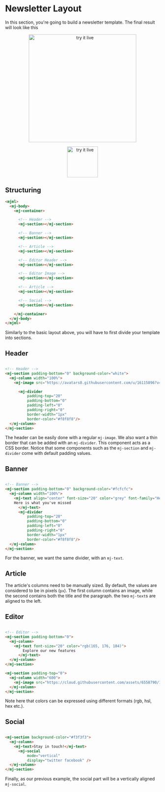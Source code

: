 
# Newsletter Layout

In this section, you're going to build a newsletter template.
The final result will look like this

<p align="center">
  <a href="/try-it-live/templates/hello-world"><img width="350px" src="https://cloud.githubusercontent.com/assets/6558790/12789753/6fd35f3e-ca9f-11e5-8ff0-a1e090a9bede.png" alt="try it live"></a>
</p>

<p align="center">
  <a href="/try-it-live/templates/newsletter"><img width="100px" src="https://mjml.io/assets/img/svg/TRYITLIVE.svg" alt="try it live" /></a>
</p>

## Structuring

``` html
<mjml>
  <mj-body>
    <mj-container>

      <!-- Header -->
      <mj-section></mj-section>

      <!-- Banner -->
      <mj-section></mj-section>

      <!-- Article -->
      <mj-section></mj-section>

      <!-- Editor Header -->
      <mj-section></mj-section>

      <!-- Editor Image -->
      <mj-section></mj-section>

      <!-- Article -->
      <mj-section></mj-section>

      <!-- Social -->
      <mj-section></mj-section>

    </mj-container>
  </mj-body>
</mjml>
```
Similarly to the basic layout above, you will have to first divide your template into sections.

## Header

``` html

<!-- Header -->
<mj-section padding-bottom="0" background-color="white">
  <mj-column width="100%">
    <mj-image src="https://avatars0.githubusercontent.com/u/16115896?v=3&s=200" width="50px"/>

      <mj-divider
          padding-top="20"
          padding-bottom="0"
          padding-left="0"
          padding-right="0"
          border-width="1px"
          border-color="#f8f8f8"/>
  </mj-column>
</mj-section>

```

The header can be easily done with a regular `mj-image`. We also want a thin border that can be added
with an `mj-divider`. This component acts as a CSS border. Notice that some components such
as the `mj-section` and `mj-divider` come with default padding values.


## Banner

``` html

<!-- Banner -->
<mj-section padding-bottom="0" background-color="#fcfcfc">
  <mj-column width="100%">
    <mj-text align="center" font-size="20" color="grey" font-family="Helvetica Neue" font-weight="200">
    Here is what you've missed
      </mj-text>
      <mj-divider
          padding-top="20"
          padding-bottom="0"
          padding-left="0"
          padding-right="0"
          border-width="1px"
          border-color="#f8f8f8"/>
  </mj-column>
</mj-section>

```

For the banner, we want the same divider, with an `mj-text`.

## Article

The article's columns need to be manually sized. By default, the values are considered to be in pixels (`px`).
The first column contains an image, while the second contains both the title and the paragraph.
the two `mj-text`s are aligned to the left.

## Editor

``` html

<!-- Editor -->
<mj-section padding-bottom="0">
  <mj-column>
    <mj-text font-size="20" color="rgb(165, 176, 184)">
        Explore our new features
      </mj-text>
  </mj-column>
</mj-section>

<mj-section padding-top="0">
  <mj-column width="600">
    <mj-image src="https://cloud.githubusercontent.com/assets/6558790/12450760/ee034178-bf85-11e5-9dda-98d0c8f9f8d6.png"/>
  </mj-column>
</mj-section>

```

Note here that colors can be expressed using different formats (rgb, hsl, hex etc.).

## Social

``` html

<mj-section background-color="#f3f3f3">
  <mj-column>
    <mj-text>Stay in touch!</mj-text>
      <mj-social
          mode="vertical"
          display="twitter facebook" />
  </mj-column>
</mj-section>

```

Finally, as our previous example, the social part will be a vertically aligned `mj-social`.
